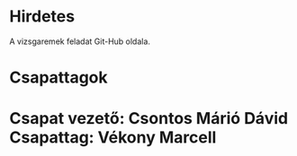 # Hirdetes
A vizsgaremek feladat Git-Hub oldala.

##

# Csapattagok


# Csapat vezető: Csontos Márió Dávid Csapattag: Vékony Marcell
##
